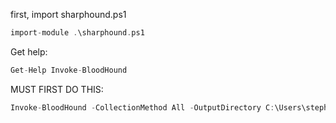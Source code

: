 first, import sharphound.ps1
```c
import-module .\sharphound.ps1
```

Get help:
```c
Get-Help Invoke-BloodHound
```

MUST FIRST DO THIS:
```c
Invoke-BloodHound -CollectionMethod All -OutputDirectory C:\Users\stephanie\Desktop\ -OutputPrefix "corp audit"
```